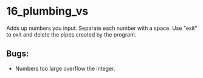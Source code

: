 # 16_plumbing_vs

Adds up numbers you input. Separate each number with a space.
Use "exit" to exit and delete the pipes created by the program.

## Bugs:
* Numbers too large overflow the integer.





